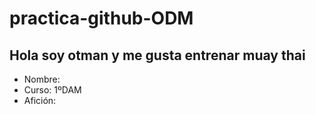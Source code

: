 # practica-github-ODM
## Hola soy otman y me gusta entrenar muay thai
- Nombre: <Otman>
- Curso: 1ºDAM
- Afición: <Muay thai> 

